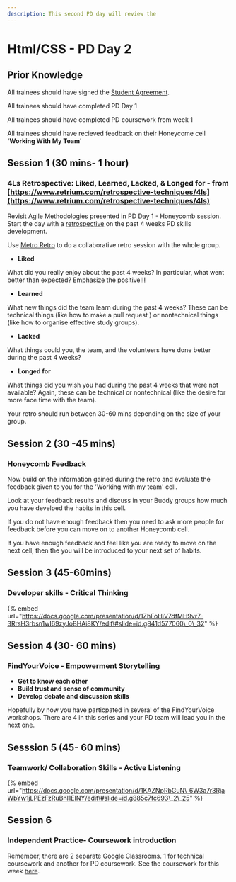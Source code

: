 ```yaml
---
description: This second PD day will review the
---
```


# Html/CSS - PD Day 2

## Prior Knowledge 

All trainees should have signed the [Student Agreement](https://docs.codeyourfuture.io/organisation/agreements-and-rules/student-agreement). 

All trainees should have completed PD Day 1

All trainees should have completed PD coursework from week 1

All trainees should have recieved feedback on their Honeycome cell **'Working With My Team'** 

## Session 1 \(30 mins- 1 hour\)

### 4Ls Retrospective: Liked, Learned, Lacked, & Longed for - from [https://www.retrium.com/retrospective-techniques/4ls](https://www.retrium.com/retrospective-techniques/4ls)

Revisit Agile Methodologies presented in PD Day 1 - Honeycomb session.   
Start the day with a [retrospective](https://www.retrium.com/retrospective-techniques/4ls) on the past 4 weeks PD skills development. 

Use [Metro Retro](https://metroretro.io/) to do a collaborative retro session with the whole group. 

* **Liked**

What did you really enjoy about the past 4 weeks? In particular, what went better than expected? Emphasize the positive!!!

* **Learned**

What new things did the team learn during the past 4 weeks? These can be technical things \(like how to make a pull request \) or nontechnical things \(like how to organise effective study groups\).

* **Lacked**

What things could you, the team, and the volunteers have done better during the past 4 weeks?

* **Longed for**

What things did you wish you had during the past 4 weeks that were not available? Again, these can be technical  or nontechnical \(like the desire for more face time with the team\).

Your retro should run between 30-60 mins depending on the size of your group. 

## Session 2 \(30 -45 mins\)

### Honeycomb Feedback

Now build on the information gained during the retro and evaluate the feedback given to you for the 'Working with my team' cell.

Look at your feedback results and discuss in your Buddy groups how much you have develped the habits in this cell. 

If you do not have enough feedback then you need to ask more people for feedback before you can move on to another Honeycomb cell. 

If you have enough feedback and feel like you are ready to move on the next cell, then the you will be introduced to your next set of habits. 

## Session 3 \(45-60mins\)

### Developer skills - Critical Thinking

{% embed url="https://docs.google.com/presentation/d/1ZhFoHiV7dfMH9vr7-3RrsH3rbsn1wI69zyJoBHAi8KY/edit\#slide=id.g841d577060\_0\_32" %}



## Session 4 \(30- 60 mins\)

### **FindYourVoice - Empowerment Storytelling**

* **Get to know each other**
* **Build trust and sense of community**
* **Develop debate and discussion skills**

Hopefully by now you have particpated in several of the FindYourVoice workshops. There are 4 in this series and your PD team will lead you in the next one.

## Sesssion 5 \(45- 60 mins\)

### Teamwork/ Collaboration Skills - Active Listening 

{% embed url="https://docs.google.com/presentation/d/1KAZNpRbGuN\_6W3a7r3RjaWbYw1jLPEzFzRuBnl1EINY/edit\#slide=id.g885c7fc693\_2\_25" %}



## Session 6 

### Independent Practice- Coursework introduction

Remember, there are 2 separate Google Classrooms. 1 for technical coursework and another for PD coursework. See the coursework for this week [here](https://personaldevelopment.codeyourfuture.io/sessions/pd-session-2/coursework). 

